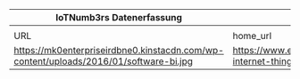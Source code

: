 |IoTNumb3rs Datenerfassung|||||||||||
| ---- | ---- | ---- | ---- | ---- | ---- | ---- | ---- | ---- | ---- | ---- |
||||||||||||
|URL|home_url|filename|device_class|device_count|market_class|market_volume|prognosis_year|publication_year|authorship_class|Dropbox folder|
|https://mk0enterpriseirdbne0.kinstacdn.com/wp-content/uploads/2016/01/software-bi.jpg|https://www.enterpriseirregulars.com/104084/roundup-internet-things-forecasts-market-estimates-2015/|file4_software-bi.jpg||||||||marielledemuth/20181216-1800|
